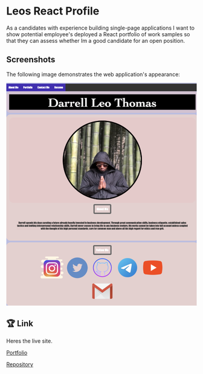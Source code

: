 # Leos React Profile

As a candidates with experience building single-page applications I want to show potential employee's deployed a React portfolio of work samples so that they can assess whether Im a good candidate for an open position.

## Screenshots

The following image demonstrates the web application's appearance:

![My portfolio page](./src/images/Screen%20Shot%202022-12-03%20at%205.25.54%20PM.png)

## 🏆 Link

Heres the live site.

 [Portfolio](https://leothoma88.github.io/Leos_React_Profile/) 

  [Repository](https://github.com/leothoma88/Leos_React_Profile) 

